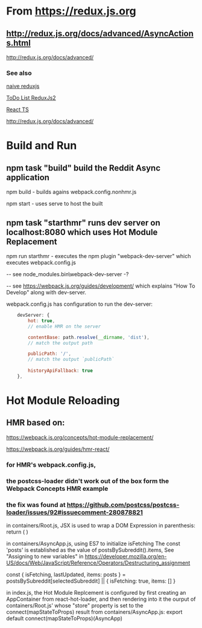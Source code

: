 # From https://redux.js.org

## http://redux.js.org/docs/advanced/AsyncActions.html


http://redux.js.org/docs/advanced/

### See also
[naive reduxjs](../../../reduxjs)

[ToDo List ReduxJs2](../../../reduxjs2)

[React TS](../../../reactts)

http://redux.js.org/docs/advanced/

# Build and Run
## npm task "build" build the Reddit Async application
npm build - builds agains webpack.config.nonhmr.js

npm start - uses serve to host the built

## npm task "starthmr" runs dev server on localhost:8080 which uses Hot Module Replacement
npm run starthmr - executes the npm plugin "webpack-dev-server" which executes webpack.config.js

-- see node_modules\.bin\webpack-dev-server -?

-- see https://webpack.js.org/guides/development/ which explains "How To Develop" along with dev-server.

webpack.config.js has configuration to run the dev-server:
````js
    devServer: {
        hot: true,
        // enable HMR on the server

        contentBase: path.resolve(__dirname, 'dist'),
        // match the output path

        publicPath: '/',
        // match the output `publicPath`
        
        historyApiFallback: true
    },
````

# Hot Module Reloading
## HMR based on:

https://webpack.js.org/concepts/hot-module-replacement/

https://webpack.js.org/guides/hmr-react/

### for HMR's webpack.config.js, 
### the postcss-loader didn't work out of the box form the Webpack Concepts HMR example
### the fix was found at https://github.com/postcss/postcss-loader/issues/92#issuecomment-280878821

in containers/Root.js, JSX is used to wrap a DOM Expression in parenthesis:
    return (
      <Provider store={store}>
        <AsyncApp />
      </Provider>
    )

in containers/AsyncApp.js, using ES7 to initialize isFetching
The const 'posts' is established as the value of postsBySubreddit().items,
See "Assigning to new variables" in https://developer.mozilla.org/en-US/docs/Web/JavaScript/Reference/Operators/Destructuring_assignment

const {
    isFetching,
    lastUpdated,
    items: posts
  } = postsBySubreddit[selectedSubreddit] || {
    isFetching: true,
    items: []
  }

  in index.js, the Hot Module Replcement is configured by first creating an AppContainer from react-hot-loader,
  and then rendering into it the ourput of containers/Root.js' <provider> whose
  "store" property is set to the connect(mapStateToProps) result from containers/AsyncApp.js:
    export default connect(mapStateToProps)(AsyncApp)






